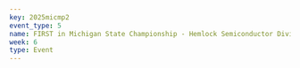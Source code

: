 ```yaml
---
key: 2025micmp2
event_type: 5
name: FIRST in Michigan State Championship - Hemlock Semiconductor Division
week: 6
type: Event
---
```

